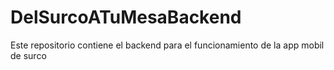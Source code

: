 # DelSurcoATuMesaBackend
Este repositorio contiene el backend para el funcionamiento de la app mobil de surco
